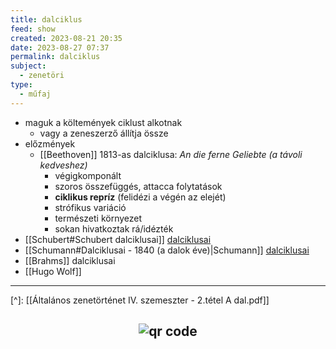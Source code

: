 ```yaml
---
title: dalciklus
feed: show
created: 2023-08-21 20:35
date: 2023-08-27 07:37
permalink: dalciklus
subject:
  - zenetöri
type:
  - műfaj
---
```


- maguk a költemények ciklust alkotnak
	- vagy a zeneszerző állítja össze
- előzmények
	- [[Beethoven]] 1813-as dalciklusa: *An die ferne Geliebte* *(a távoli kedveshez)*
		- végigkomponált
		- szoros összefüggés, attacca folytatások
		- **ciklikus repríz** (felidézi a végén az elejét)
		- strófikus variáció
		- természeti környezet
		- sokan hivatkoztak rá/idézték
- [[Schubert#Schubert dalciklusai]] [dalciklusai](Schubert)
- [[Schumann#Dalciklusai - 1840 (a dalok éve)|Schumann]] [dalciklusai](Schumann)
- [[Brahms]] dalciklusai
- [[Hugo Wolf]]

---
[^]: [[Általános zenetörténet IV. szemeszter - 2.tétel A dal.pdf]]



## <p style="text-align: center;"><img src="https://chart.googleapis.com/chart?cht=qr&chl=https://notes.andrasdenes.com/dalciklus&chs=180x180&choe=UTF-8&chld=L|2" alt="qr code"></p>

